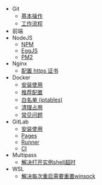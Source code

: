 - Git
  - [基本操作](/notes/git/cmd)
  - [工作流程](/notes/git/flow)
- 前端
- NodeJS
  - [NPM](/notes/nodejs/)
  - [EggJS](/notes/nodejs/)
  - [PM2](/notes/nodejs/)
- Nginx
  - [配置 https 证书](/notes/nginx/nginx-ssl)
- Docker
  - [安装使用](/notes/docker/docker-install)
  - [推荐配置](/notes/docker/docker-daemon)
  - [白名单 (iptables)](/notes/docker/docker-network)
  - [清理占用](/notes/docker/docker-clean)
  - [常见问题](/notes/docker/docker-faq)
- GitLab
  - [安装使用](/notes/gitlab/gitlab-install)
  - [Pages](/notes/gitlab/gitlab-pages)
  - [Runner](/notes/gitlab/gitlab-runner)
  - [CI](/notes/gitlab/gitlab-ci)
- Multipass
  - [解决打开实例shell超时](/notes/multipass/multipass-timeout)
- WSL
  - [解决每次重启需要重置winsock](/notes/wsl/wsl-winsock)